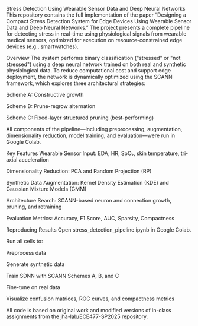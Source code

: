 Stress Detection Using Wearable Sensor Data and Deep Neural Networks
This repository contains the full implementation of the paper “Designing a Compact Stress Detection System for Edge Devices Using Wearable Sensor Data and Deep Neural Networks.” The project presents a complete pipeline for detecting stress in real-time using physiological signals from wearable medical sensors, optimized for execution on resource-constrained edge devices (e.g., smartwatches).

Overview
The system performs binary classification ("stressed" or "not stressed") using a deep neural network trained on both real and synthetic physiological data. To reduce computational cost and support edge deployment, the network is dynamically optimized using the SCANN framework, which explores three architectural strategies:

Scheme A: Constructive growth

Scheme B: Prune-regrow alternation

Scheme C: Fixed-layer structured pruning (best-performing)

All components of the pipeline—including preprocessing, augmentation, dimensionality reduction, model training, and evaluation—were run in Google Colab.

Key Features
Wearable Sensor Input: EDA, HR, SpO₂, skin temperature, tri-axial acceleration

Dimensionality Reduction: PCA and Random Projection (RP)

Synthetic Data Augmentation: Kernel Density Estimation (KDE) and Gaussian Mixture Models (GMM)

Architecture Search: SCANN-based neuron and connection growth, pruning, and retraining

Evaluation Metrics: Accuracy, F1 Score, AUC, Sparsity, Compactness

Reproducing Results
Open stress_detection_pipeline.ipynb in Google Colab.

Run all cells to:

Preprocess data

Generate synthetic data

Train SDNN with SCANN Schemes A, B, and C

Fine-tune on real data

Visualize confusion matrices, ROC curves, and compactness metrics



All code is based on original work and modified versions of in-class assignments from the jha-lab/ECE477-SP2025 repository. 
